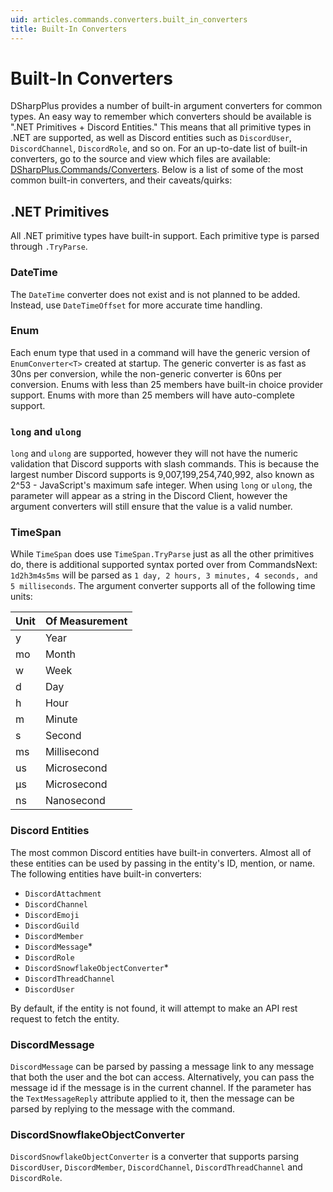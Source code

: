```yaml
---
uid: articles.commands.converters.built_in_converters
title: Built-In Converters
---
```


# Built-In Converters
DSharpPlus provides a number of built-in argument converters for common types. An easy way to remember which converters should be available is ".NET Primitives + Discord Entities." This means that all primitive types in .NET are supported, as well as Discord entities such as `DiscordUser`, `DiscordChannel`, `DiscordRole`, and so on. For an up-to-date list of built-in converters, go to the source and view which files are available: [DSharpPlus.Commands/Converters](https://github.com/DSharpPlus/DSharpPlus/tree/master/DSharpPlus.Commands/Converters). Below is a list of some of the most common built-in converters, and their caveats/quirks:

## .NET Primitives
All .NET primitive types have built-in support. Each primitive type is parsed through `.TryParse`.

### DateTime
The `DateTime` converter does not exist and is not planned to be added. Instead, use `DateTimeOffset` for more accurate time handling.

### Enum
Each enum type that used in a command will have the generic version of `EnumConverter<T>` created at startup. The generic converter is as fast as 30ns per conversion, while the non-generic converter is 60ns per conversion. Enums with less than 25 members have built-in choice provider support. Enums with more than 25 members will have auto-complete support.

### `long` and `ulong`
`long` and `ulong` are supported, however they will not have the numeric validation that Discord supports with slash commands. This is because the largest number Discord supports is 9,007,199,254,740,992, also known as 2^53 - JavaScript's maximum safe integer. When using `long` or `ulong`, the parameter will appear as a string in the Discord Client, however the argument converters will still ensure that the value is a valid number.

### TimeSpan
While `TimeSpan` does use `TimeSpan.TryParse` just as all the other primitives do, there is additional supported syntax ported over from CommandsNext: `1d2h3m4s5ms` will be parsed as `1 day, 2 hours, 3 minutes, 4 seconds, and 5 milliseconds`. The argument converter supports all of the following time units:

| Unit | Of Measurement |
|------|----------------|
| y    | Year           |
| mo   | Month          |
| w    | Week           |
| d    | Day            |
| h    | Hour           |
| m    | Minute         |
| s    | Second         |
| ms   | Millisecond    |
| us   | Microsecond    |
| µs   | Microsecond    |
| ns   | Nanosecond     |

### Discord Entities

The most common Discord entities have built-in converters. Almost all of these entities can be used by passing in the entity's ID, mention, or name. The following entities have built-in converters:

- `DiscordAttachment`
- `DiscordChannel`
- `DiscordEmoji`
- `DiscordGuild`
- `DiscordMember`
- `DiscordMessage`*
- `DiscordRole`
- `DiscordSnowflakeObjectConverter`*
- `DiscordThreadChannel`
- `DiscordUser`

By default, if the entity is not found, it will attempt to make an API rest request to fetch the entity.

### DiscordMessage
`DiscordMessage` can be parsed by passing a message link to any message that both the user and the bot can access. Alternatively, you can pass the message id if the message is in the current channel. If the parameter has the `TextMessageReply` attribute applied to it, then the message can be parsed by replying to the message with the command.

### DiscordSnowflakeObjectConverter
`DiscordSnowflakeObjectConverter` is a converter that supports parsing `DiscordUser`, `DiscordMember`, `DiscordChannel`, `DiscordThreadChannel` and `DiscordRole`.